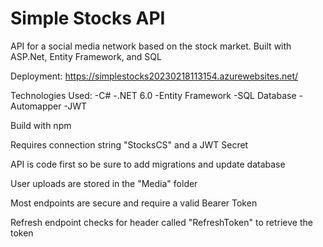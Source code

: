 # Simple Stocks API
API for a social media network based on the stock market. Built with ASP.Net, Entity Framework, and SQL

Deployment: https://simplestocks20230218113154.azurewebsites.net/

Technologies Used: -C# -.NET 6.0 -Entity Framework -SQL Database -Automapper -JWT

Build with npm

Requires connection string "StocksCS" and a JWT Secret

API is code first so be sure to add migrations and update database

User uploads are stored in the "Media" folder

Most endpoints are secure and require a valid Bearer Token

Refresh endpoint checks for header called "RefreshToken" to retrieve the token
